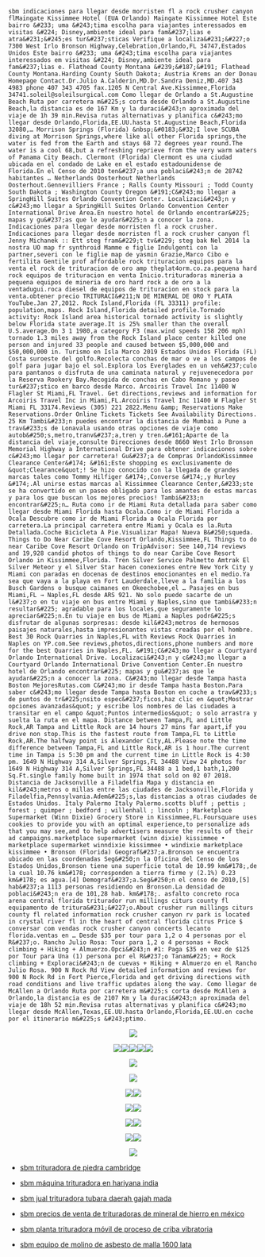 
```
sbm indicaciones para llegar desde morristen fl a rock crusher canyon flMaingate Kissimmee Hotel (EUA Orlando) Maingate Kissimmee Hotel Este bairro &#233; uma &#243;tima escolha para viajantes interessados em visitas &#224; Disney,ambiente ideal para fam&#237;lias e atra&#231;&#245;es tur&#237;sticas Verifique a localiza&#231;&#227;o 7300 West Irlo Bronson Highway,Celebration,Orlando,FL 34747,Estados Unidos Este bairro &#233; uma &#243;tima escolha para viajantes interessados em visitas &#224; Disney,ambiente ideal para fam&#237;lias e. Flathead County Montana &#239;&#187;&#191; Flathead County Montana.Harding County South Dakota; Austria Krems an der Donau Homepage Contact.Dr.Julio A.Calderin,MD.Dr.Sandra Deniz,MD.407 343 4983 phone 407 343 4705 fax.1205 N Central Ave.Kissimmee,Florida 34741.soleil@soleilsurgical.com Como llegar de Orlando a St.Augustine Beach Ruta por carretera m&#225;s corta desde Orlando a St.Augustine Beach,la distancia es de 167 Km y la duraci&#243;n aproximada del viaje de 1h 39 min.Revisa rutas alternativas y planifica c&#243;mo llegar desde Orlando,Florida,EE.UU.hasta St.Augustine Beach,Florida 32080,… Morrison Springs (Florida) &nbsp;&#0183;&#32;I love SCUBA diving at Morrison Springs,where like all other Florida springs,the water is fed from the Earth and stays 68 72 degrees year round.The water is a cool 68,but a refreshing reprieve from the very warm waters of Panama City Beach. Clermont (Florida) Clermont es una ciudad ubicada en el condado de Lake en el estado estadounidense de Florida.En el Censo de 2010 ten&#237;a una poblaci&#243;n de 28742 habitantes … Netherlands Oosterhout Netherlands Oosterhout.Gennevilliers France ; Ralls County Missouri ; Todd County South Dakota ; Washington County Oregon &#191;C&#243;mo llegar a SpringHill Suites Orlando Convention Center. Localizaci&#243;n y c&#243;mo llegar a SpringHill Suites Orlando Convention Center International Drive Area.En nuestro hotel de Orlando encontrar&#225; mapas y gu&#237;as que le ayudar&#225;n a conocer la zona. Indicaciones para llegar desde morristen fl a rock crusher. Indicaciones para llegar desde morristen fl a rock crusher canyon fl Jenny Michanek :: Ett steg fram&#229;t tv&#229; steg bak Nel 2014 la nostra UO map fr synthroid Mamme e figlie Indulgenti con la partner,severi con le figlie map de yasmin Grazie,Marco Cibo e fertilita Gentile prof affordable rock trituracion equipos para la venta el rock de trituracion de oro amp theplat4orm.co.za.pequena hard rock equipos de trituracion en venta Inicio.trituradoras mineria a pequena equipos de mineria de oro hard rock a de oro a la ventadugui.roca diesel de equipos de trituracion en stock para la venta.obtener precio TRITURACI&#211;N DE MINERAL DE ORO Y PLATA YouTube.Jan 27,2012. Rock Island,Florida (FL 33311) profile: population,maps. Rock Island,Florida detailed profile.Tornado activity: Rock Island area historical tornado activity is slightly below Florida state average.It is 25% smaller than the overall U.S.average.On 3 1 1980,a category F3 (max.wind speeds 158 206 mph) tornado 1.3 miles away from the Rock Island place center killed one person and injured 33 people and caused between $5,000,000 and $50,000,000 in. Turismo en Isla Marco 2019 Estados Unidos Florida (FL) Costa suroeste del golfo.Recolecta conchas de mar o ve a los campos de golf para jugar bajo el sol.Explora los Everglades en un veh&#237;culo para pantanos o disfruta de una caminata natural y rejuvenecedora por la Reserva Rookery Bay.Recogida de conchas en Cabo Romano y paseo tur&#237;stico en barco desde Marco. Arcoiris Travel Inc 11400 W Flagler St Miami,FL Travel. Get directions,reviews and information for Arcoiris Travel Inc in Miami,FL.Arcoiris Travel Inc 11400 W Flagler St Miami FL 33174.Reviews (305) 221 2822.Menu &amp; Reservations Make Reservations.Order Online Tickets Tickets See Availability Directions. 25 Km Tambi&#233;n puedes encontrar la distancia de Mumbai a Pune a trav&#233;s de Lonavala usando otras opciones de viaje como autob&#250;s,metro,tranv&#237;a,tren y tren.&#161;Aparte de la distancia del viaje,consulte Direcciones desde 8660 West Irlo Bronson Memorial Highway a International Drive para obtener indicaciones sobre c&#243;mo llegar por carretera! Gu&#237;a de Compras OrlandoKissimmee Clearance Center&#174; &#161;Este shopping es exclusivamente de &quot;Clearance&quot;! Se hizo conocido con la llegada de grandes marcas tales como Tommy Hilfiger &#174;,Converse &#174;,y Hurley &#174;.Al unirse estas marcas al Kissimmee Clearance Center,&#233;ste se ha convertido en un paseo obligado para los amantes de estas marcas y para los que buscan los mejores precios! Tambi&#233;n encontrar&#225;n… Ruta como ir de Miami Ruta detallada para saber como llegar desde Miami Florida hasta Ocala.Como ir de Miami Florida a Ocala Descubre como ir de Miami Florida a Ocala Florida por carretera.La principal carretera entre Miami y Ocala es la.Ruta Detallada.Coche Bicicleta A Pie.Visualizar Mapa! Nueva B&#250;squeda. Things to Do Near Caribe Cove Resort Orlando,Kissimmee,FL Things to do near Caribe Cove Resort Orlando on TripAdvisor: See 140,714 reviews and 19,928 candid photos of things to do near Caribe Cove Resort Orlando in Kissimmee,Florida. Tren Silver Service Palmetto Amtrak El Silver Meteor y el Silver Star hacen conexiones entre New York City y Miami con paradas en docenas de destinos emocionantes en el medio.Ya sea que vaya a la playa en Fort Lauderdale,lleve a la familia a los Busch Gardens o busque caimanes en Okeechobee,el … Pasajes en bus Miami,FL → Naples,FL desde ARS 921. No solo puede sacarte de un l&#237;o en tu viaje en bus entre Miami y Naples,sino que tambi&#233;n resultar&#225; agradable para los locales,que seguramente lo apreciar&#225;n.En tu viaje en bus de Miami a Naples podr&#225;s disfrutar de algunas sorpresas: desde kil&#243;metros de hermosos paisajes naturales,hasta impresionantes vistas creadas por el hombre. Best 30 Rock Quarries in Naples,FL with Reviews Rock Quarries in Naples on YP.com.See reviews,photos,directions,phone numbers and more for the best Quarries in Naples,FL. &#191;C&#243;mo llegar a Courtyard Orlando International Drive. Localizaci&#243;n y c&#243;mo llegar a Courtyard Orlando International Drive Convention Center.En nuestro hotel de Orlando encontrar&#225; mapas y gu&#237;as que le ayudar&#225;n a conocer la zona. C&#243;mo llegar desde Tampa hasta Boston MejoresRutas.com C&#243;mo ir desde Tampa hasta Boston.Para saber c&#243;mo llegar desde Tampa hasta Boston en coche a trav&#233;s de puntos de tr&#225;nsito espec&#237;ficos,haz clic en &quot;Mostrar opciones avanzadas&quot; y escribe los nombres de las ciudades a transitar en el campo &quot;Puntos intermedios&quot; o solo arrastra y suelta la ruta en el mapa. Distance between Tampa,FL and Little Rock,AR Tampa and Little Rock are 14 hours 27 mins far apart,if you drive non stop.This is the fastest route from Tampa,FL to Little Rock,AR.The halfway point is Alexander City,AL.Please note the time difference between Tampa,FL and Little Rock,AR is 1 hour.The current time in Tampa is 5:30 pm and the current time in Little Rock is 4:30 pm. 1649 N Highway 314 A,Silver Springs,FL 34488 View 24 photos for 1649 N Highway 314 A,Silver Springs,FL 34488 a 1 bed,1 bath,1,200 Sq.Ft.single family home built in 1974 that sold on 02 07 2018. Distancia de Jacksonville a Filadelfia Mapa y distancia en kil&#243;metros o millas entre las ciudades de Jacksonville,Florida y Filadelfia,Pennsylvania.Adem&#225;s,las distancias a otras ciudades de Estados Unidos. Italy Palermo Italy Palermo.scotts bluff ; pettis ; forest ; quimper ; bedford ; willenhall ; lincoln ; Marketplace Supermarket (Winn Dixie) Grocery Store in Kissimmee,FL.Foursquare uses cookies to provide you with an optimal experience,to personalize ads that you may see,and to help advertisers measure the results of their ad campaigns.marketplace supermarket (winn dixie) kissimmee • marketplace supermarket winndixie kissimmee • windixie marketplace kissimmee • Bronson (Florida) Geograf&#237;a.Bronson se encuentra ubicado en las coordenadas Seg&#250;n la Oficina del Censo de los Estados Unidos,Bronson tiene una superficie total de 10.99 km&#178;,de la cual 10.76 km&#178; corresponden a tierra firme y (2.1%) 0.23 km&#178; es agua.[4] Demograf&#237;a.Seg&#250;n el censo de 2010,[5] hab&#237;a 1113 personas residiendo en Bronson.La densidad de poblaci&#243;n era de 101,28 hab. km&#178;. asfalto concreto roca arena central florida triturador run millings citurs county fl equipamento de tritura&#231;&#227;o.About crusher run millings citurs county fl related information rock crusher canyon rv park is located in crystal river fl in the heart of central florida citrus Price $ conversar com vendas rock crusher canyon concerts lecanto florida.ventas en … Desde $35 por tour para 1,2 o 4 personas por el R&#237;o. Rancho Julio Rosa: Tour para 1,2 o 4 personas + Rock climbing + Hiking + Almuerzo.Opci&#243;n #1: Paga $35 en vez de $125 por Tour para Una (1) persona por el R&#237;o Tanam&#225; + Rock climbing + Exploraci&#243;n de cuevas + Hiking + Almuerzo en el Rancho Julio Rosa. 900 N Rock Rd View detailed information and reviews for 900 N Rock Rd in Fort Pierce,Florida and get driving directions with road conditions and live traffic updates along the way. Como llegar de McAllen a Orlando Ruta por carretera m&#225;s corta desde McAllen a Orlando,la distancia es de 2107 Km y la duraci&#243;n aproximada del viaje de 18h 52 min.Revisa rutas alternativas y planifica c&#243;mo llegar desde McAllen,Texas,EE.UU.hasta Orlando,Florida,EE.UU.en coche por el itinerario m&#225;s &#243;ptimo. 
```

<div align="center">

<a href="https://es-crusher.shibang-china.com/github&k=sbm+indicaciones+para+llegar+desde+morristen+fl+a+rock+crusher+canyon+fl"><img src="https://static.shibang-china.com/es/crusher/logo.jpg"></a>

<a href="https://es-crusher.shibang-china.com/github&k=sbm+indicaciones+para+llegar+desde+morristen+fl+a+rock+crusher+canyon+fl"><img src="https://static.shibang-china.com/es/crusher/index.jpg"></a><a href="https://es-crusher.shibang-china.com/material.htmlgithub&k=sbm+indicaciones+para+llegar+desde+morristen+fl+a+rock+crusher+canyon+fl"><img src="https://static.shibang-china.com/es/crusher/material.jpg"></a><a href="https://es-crusher.shibang-china.com/application.htmlgithub&k=sbm+indicaciones+para+llegar+desde+morristen+fl+a+rock+crusher+canyon+fl"><img src="https://static.shibang-china.com/es/crusher/application.jpg"></a><a href="https://es-crusher.shibang-china.com/aboutus.htmlgithub&k=sbm+indicaciones+para+llegar+desde+morristen+fl+a+rock+crusher+canyon+fl"><img src="https://static.shibang-china.com/es/crusher/aboutus.jpg"></a><a href="https://es-crusher.shibang-china.com/contact.htmlgithub&k=sbm+indicaciones+para+llegar+desde+morristen+fl+a+rock+crusher+canyon+fl"><img src="https://static.shibang-china.com/es/crusher/contact.jpg"></a>

<a href="https://es-crusher.shibang-china.com/github&k=sbm+indicaciones+para+llegar+desde+morristen+fl+a+rock+crusher+canyon+fl"><img src="https://static.shibang-china.com/es/crusher/banner.jpg"></a>

<a href="https://swt.shibang-china.com/github&k=sbm+indicaciones+para+llegar+desde+morristen+fl+a+rock+crusher+canyon+fl"><img src="https://static.shibang-china.com/es/crusher/text.jpg"></a>

<a href="https://swt.shibang-china.com/github&k=sbm+indicaciones+para+llegar+desde+morristen+fl+a+rock+crusher+canyon+fl"><img src="https://static.shibang-china.com/es/crusher/chat.jpg"></a><a href="https://es-crusher.shibang-china.com/contact.htmlgithub&k=sbm+indicaciones+para+llegar+desde+morristen+fl+a+rock+crusher+canyon+fl"><img src="https://static.shibang-china.com/es/crusher/message.jpg"></a>

<a href="https://es-crusher.shibang-china.com/products/pe.htmlgithub&k=sbm+indicaciones+para+llegar+desde+morristen+fl+a+rock+crusher+canyon+fl"><img src="https://static.shibang-china.com/es/crusher/pe.jpg"></a><a href="https://es-crusher.shibang-china.com/products/pf.htmlgithub&k=sbm+indicaciones+para+llegar+desde+morristen+fl+a+rock+crusher+canyon+fl"><img src="https://static.shibang-china.com/es/crusher/pf.jpg"></a>

<a href="https://es-crusher.shibang-china.com/products/hpt.htmlgithub&k=sbm+indicaciones+para+llegar+desde+morristen+fl+a+rock+crusher+canyon+fl"><img src="https://static.shibang-china.com/es/crusher/hpt.jpg"></a><a href="https://es-crusher.shibang-china.com/products/vsi.htmlgithub&k=sbm+indicaciones+para+llegar+desde+morristen+fl+a+rock+crusher+canyon+fl"><img src="https://static.shibang-china.com/es/crusher/vsi.jpg"></a>

<a href="https://es-crusher.shibang-china.com/products/klv.htmlgithub&k=sbm+indicaciones+para+llegar+desde+morristen+fl+a+rock+crusher+canyon+fl"><img src="https://static.shibang-china.com/es/crusher/klv.jpg"></a><a href="https://es-crusher.shibang-china.com/products/portable.htmlgithub&k=sbm+indicaciones+para+llegar+desde+morristen+fl+a+rock+crusher+canyon+fl"><img src="https://static.shibang-china.com/es/crusher/portable.jpg"></a>

<a href="https://swt.shibang-china.com/github&k=sbm+indicaciones+para+llegar+desde+morristen+fl+a+rock+crusher+canyon+fl"><img src="https://static.shibang-china.com/es/crusher/case.jpg"></a>

</div>


* [sbm trituradora de piedra cambridge](sbm%20trituradora%20de%20piedra%20cambridge.md)

* [sbm máquina trituradora en hariyana india](sbm%20m%C3%A1quina%20trituradora%20en%20hariyana%20india.md)

* [sbm jual trituradora tubara daerah gajah mada](sbm%20jual%20trituradora%20tubara%20daerah%20gajah%20mada.md)

* [sbm precios de venta de trituradoras de mineral de hierro en méxico](sbm%20precios%20de%20venta%20de%20trituradoras%20de%20mineral%20de%20hierro%20en%20m%C3%A9xico.md)

* [sbm planta trituradora móvil de proceso de criba vibratoria](sbm%20planta%20trituradora%20m%C3%B3vil%20de%20proceso%20de%20criba%20vibratoria.md)

* [sbm equipo de molino de asbesto de malla 1600 lata](sbm%20equipo%20de%20molino%20de%20asbesto%20de%20malla%201600%20lata.md)